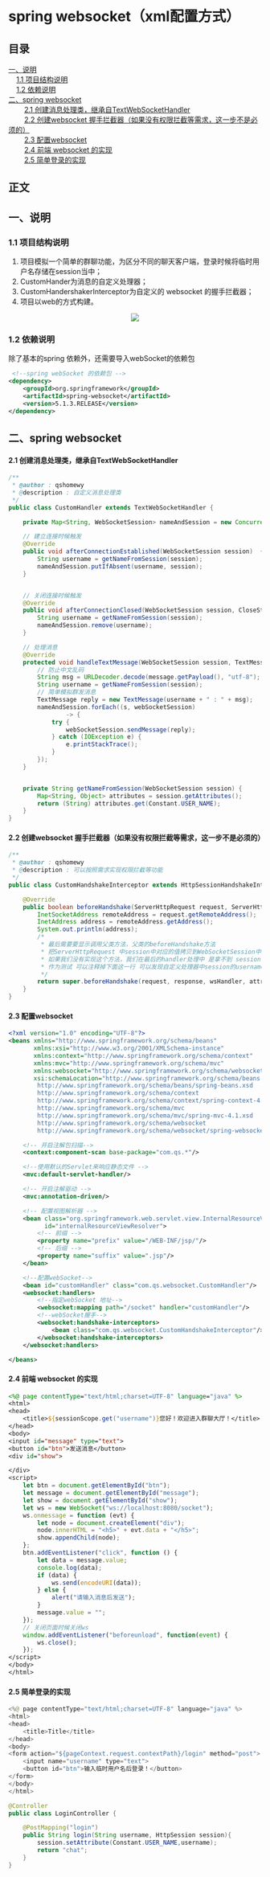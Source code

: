 # spring websocket（xml配置方式）

## 目录<br/>
<a href="#一说明">一、说明</a><br/>
&nbsp;&nbsp;&nbsp;&nbsp;<a href="#11-项目结构说明">1.1 项目结构说明</a><br/>
&nbsp;&nbsp;&nbsp;&nbsp;<a href="#12-依赖说明">1.2 依赖说明</a><br/>
<a href="#二spring-websocket">二、spring websocket</a><br/>
&nbsp;&nbsp;&nbsp;&nbsp;&nbsp;&nbsp;&nbsp;&nbsp;<a href="#21-创建消息处理类继承自TextWebSocketHandler">2.1 创建消息处理类，继承自TextWebSocketHandler</a><br/>
&nbsp;&nbsp;&nbsp;&nbsp;&nbsp;&nbsp;&nbsp;&nbsp;<a href="#22-创建websocket-握手拦截器如果没有权限拦截等需求这一步不是必须的">2.2 创建websocket 握手拦截器（如果没有权限拦截等需求，这一步不是必须的）</a><br/>
&nbsp;&nbsp;&nbsp;&nbsp;&nbsp;&nbsp;&nbsp;&nbsp;<a href="#23-配置websocket">2.3 配置websocket</a><br/>
&nbsp;&nbsp;&nbsp;&nbsp;&nbsp;&nbsp;&nbsp;&nbsp;<a href="#24-前端-websocket-的实现">2.4 前端 websocket 的实现</a><br/>
&nbsp;&nbsp;&nbsp;&nbsp;&nbsp;&nbsp;&nbsp;&nbsp;<a href="#25-简单登录的实现">2.5 简单登录的实现</a><br/>
## 正文<br/>


## 一、说明

### 1.1 项目结构说明

1. 项目模拟一个简单的群聊功能，为区分不同的聊天客户端，登录时候将临时用户名存储在session当中；
2. CustomHander为消息的自定义处理器；
3. CustomHandershakerInterceptor为自定义的 websocket 的握手拦截器；
4. 项目以web的方式构建。

<div align="center"> <img src="https://github.com/qshomewy/SpringNotes/blob/master/pictures/spring-websocket.png"/> </div>



### 1.2 依赖说明

除了基本的spring 依赖外，还需要导入webSocket的依赖包

```xml
 <!--spring webSocket 的依赖包 -->
<dependency>
    <groupId>org.springframework</groupId>
    <artifactId>spring-websocket</artifactId>
    <version>5.1.3.RELEASE</version>
</dependency>
```



## 二、spring websocket

#### 2.1 创建消息处理类，继承自TextWebSocketHandler

```java
/**
 * @author : qshomewy
 * @description : 自定义消息处理类
 */
public class CustomHandler extends TextWebSocketHandler {

    private Map<String, WebSocketSession> nameAndSession = new ConcurrentHashMap<>();

    // 建立连接时候触发
    @Override
    public void afterConnectionEstablished(WebSocketSession session)  {
        String username = getNameFromSession(session);
        nameAndSession.putIfAbsent(username, session);
    }


    // 关闭连接时候触发
    @Override
    public void afterConnectionClosed(WebSocketSession session, CloseStatus status) {
        String username = getNameFromSession(session);
        nameAndSession.remove(username);
    }

    // 处理消息
    @Override
    protected void handleTextMessage(WebSocketSession session, TextMessage message) throws Exception {
        // 防止中文乱码
        String msg = URLDecoder.decode(message.getPayload(), "utf-8");
        String username = getNameFromSession(session);
        // 简单模拟群发消息
        TextMessage reply = new TextMessage(username + " : " + msg);
        nameAndSession.forEach((s, webSocketSession)
                -> {
            try {
                webSocketSession.sendMessage(reply);
            } catch (IOException e) {
                e.printStackTrace();
            }
        });
    }


    private String getNameFromSession(WebSocketSession session) {
        Map<String, Object> attributes = session.getAttributes();
        return (String) attributes.get(Constant.USER_NAME);
    }
}

```

#### 2.2 创建websocket 握手拦截器（如果没有权限拦截等需求，这一步不是必须的）

```java
/**
 * @author : qshomewy
 * @description : 可以按照需求实现权限拦截等功能
 */
public class CustomHandshakeInterceptor extends HttpSessionHandshakeInterceptor {

    @Override
    public boolean beforeHandshake(ServerHttpRequest request, ServerHttpResponse response, WebSocketHandler wsHandler, Map<String, Object> attributes) throws Exception {
        InetSocketAddress remoteAddress = request.getRemoteAddress();
        InetAddress address = remoteAddress.getAddress();
        System.out.println(address);
        /*
         * 最后需要要显示调用父类方法，父类的beforeHandshake方法
         * 把ServerHttpRequest 中session中对应的值拷贝到WebSocketSession中。
         * 如果我们没有实现这个方法，我们在最后的handler处理中 是拿不到 session中的值
         * 作为测试 可以注释掉下面这一行 可以发现自定义处理器中session的username总是为空
         */
        return super.beforeHandshake(request, response, wsHandler, attributes);
    }
}
```

#### 2.3 配置websocket

```xml
<?xml version="1.0" encoding="UTF-8"?>
<beans xmlns="http://www.springframework.org/schema/beans"
       xmlns:xsi="http://www.w3.org/2001/XMLSchema-instance"
       xmlns:context="http://www.springframework.org/schema/context"
       xmlns:mvc="http://www.springframework.org/schema/mvc"
       xmlns:websocket="http://www.springframework.org/schema/websocket"
       xsi:schemaLocation="http://www.springframework.org/schema/beans
        http://www.springframework.org/schema/beans/spring-beans.xsd
        http://www.springframework.org/schema/context
        http://www.springframework.org/schema/context/spring-context-4.1.xsd
        http://www.springframework.org/schema/mvc
        http://www.springframework.org/schema/mvc/spring-mvc-4.1.xsd
        http://www.springframework.org/schema/websocket
        http://www.springframework.org/schema/websocket/spring-websocket.xsd">

    <!-- 开启注解包扫描-->
    <context:component-scan base-package="com.qs.*"/>

    <!--使用默认的Servlet来响应静态文件 -->
    <mvc:default-servlet-handler/>

    <!-- 开启注解驱动 -->
    <mvc:annotation-driven/>

    <!-- 配置视图解析器 -->
    <bean class="org.springframework.web.servlet.view.InternalResourceViewResolver"
          id="internalResourceViewResolver">
        <!-- 前缀 -->
        <property name="prefix" value="/WEB-INF/jsp/"/>
        <!-- 后缀 -->
        <property name="suffix" value=".jsp"/>
    </bean>

    <!--配置webSocket-->
    <bean id="customHandler" class="com.qs.websocket.CustomHandler"/>
    <websocket:handlers>
        <!--指定webSocket 地址-->
        <websocket:mapping path="/socket" handler="customHandler"/>
        <!--webSocket握手-->
        <websocket:handshake-interceptors>
            <bean class="com.qs.websocket.CustomHandshakeInterceptor"/>
        </websocket:handshake-interceptors>
    </websocket:handlers>

</beans>
```

#### 2.4 前端 websocket 的实现

```jsp
<%@ page contentType="text/html;charset=UTF-8" language="java" %>
<html>
<head>
    <title>${sessionScope.get("username")}您好！欢迎进入群聊大厅！</title>
</head>
<body>
<input id="message" type="text">
<button id="btn">发送消息</button>
<div id="show">

</div>
<script>
    let btn = document.getElementById("btn");
    let message = document.getElementById("message");
    let show = document.getElementById("show");
    let ws = new WebSocket("ws://localhost:8080/socket");
    ws.onmessage = function (evt) {
        let node = document.createElement("div");
        node.innerHTML = "<h5>" + evt.data + "</h5>";
        show.appendChild(node);
    };
    btn.addEventListener("click", function () {
        let data = message.value;
        console.log(data);
        if (data) {
            ws.send(encodeURI(data));
        } else {
            alert("请输入消息后发送");
        }
        message.value = "";
    });
    // 关闭页面时候关闭ws
    window.addEventListener("beforeunload", function(event) {
        ws.close();
    });
</script>
</body>
</html>

```

#### 2.5 简单登录的实现

```java
<%@ page contentType="text/html;charset=UTF-8" language="java" %>
<html>
<head>
    <title>Title</title>
</head>
<body>
<form action="${pageContext.request.contextPath}/login" method="post">
    <input name="username" type="text">
    <button id="btn">输入临时用户名后登录！</button>
</form>
</body>
</html>
```

```java
@Controller
public class LoginController {

    @PostMapping("login")
    public String login(String username, HttpSession session){
        session.setAttribute(Constant.USER_NAME,username);
        return "chat";
    }
}
```

